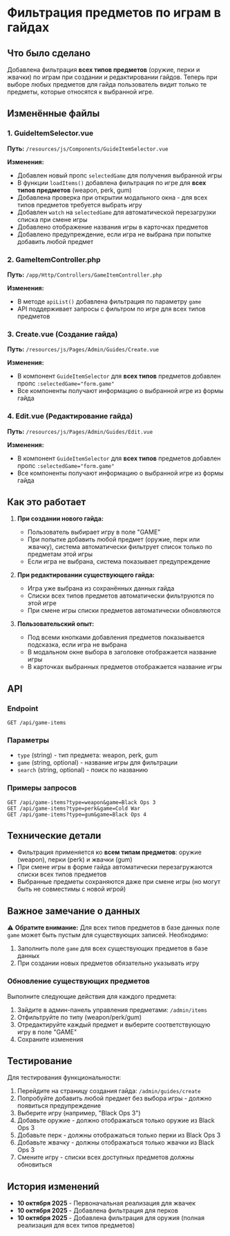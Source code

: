 # Фильтрация предметов по играм в гайдах

## Что было сделано

Добавлена фильтрация **всех типов предметов** (оружие, перки и жвачки) по играм при создании и редактировании гайдов. Теперь при выборе любых предметов для гайда пользователь видит только те предметы, которые относятся к выбранной игре.

## Изменённые файлы

### 1. GuideItemSelector.vue
**Путь:** `/resources/js/Components/GuideItemSelector.vue`

**Изменения:**
- Добавлен новый пропс `selectedGame` для получения выбранной игры
- В функции `loadItems()` добавлена фильтрация по игре для **всех типов предметов** (weapon, perk, gum)
- Добавлена проверка при открытии модального окна - для всех типов предметов требуется выбрать игру
- Добавлен `watch` на `selectedGame` для автоматической перезагрузки списка при смене игры
- Добавлено отображение названия игры в карточках предметов
- Добавлено предупреждение, если игра не выбрана при попытке добавить любой предмет

### 2. GameItemController.php
**Путь:** `/app/Http/Controllers/GameItemController.php`

**Изменения:**
- В методе `apiList()` добавлена фильтрация по параметру `game`
- API поддерживает запросы с фильтром по игре для всех типов предметов

### 3. Create.vue (Создание гайда)
**Путь:** `/resources/js/Pages/Admin/Guides/Create.vue`

**Изменения:**
- В компонент `GuideItemSelector` для **всех типов** предметов добавлен пропс `:selectedGame="form.game"`
- Все компоненты получают информацию о выбранной игре из формы гайда

### 4. Edit.vue (Редактирование гайда)
**Путь:** `/resources/js/Pages/Admin/Guides/Edit.vue`

**Изменения:**
- В компонент `GuideItemSelector` для **всех типов** предметов добавлен пропс `:selectedGame="form.game"`
- Все компоненты получают информацию о выбранной игре из формы гайда

## Как это работает

1. **При создании нового гайда:**
   - Пользователь выбирает игру в поле "GAME"
   - При попытке добавить любой предмет (оружие, перк или жвачку), система автоматически фильтрует список только по предметам этой игры
   - Если игра не выбрана, система показывает предупреждение

2. **При редактировании существующего гайда:**
   - Игра уже выбрана из сохранённых данных гайда
   - Списки всех типов предметов автоматически фильтруются по этой игре
   - При смене игры списки предметов автоматически обновляются

3. **Пользовательский опыт:**
   - Под всеми кнопками добавления предметов показывается подсказка, если игра не выбрана
   - В модальном окне выбора в заголовке отображается название игры
   - В карточках выбранных предметов отображается название игры

## API

### Endpoint
```
GET /api/game-items
```

### Параметры
- `type` (string) - тип предмета: weapon, perk, gum
- `game` (string, optional) - название игры для фильтрации
- `search` (string, optional) - поиск по названию

### Примеры запросов
```
GET /api/game-items?type=weapon&game=Black Ops 3
GET /api/game-items?type=perk&game=Cold War
GET /api/game-items?type=gum&game=Black Ops 4
```

## Технические детали

- Фильтрация применяется ко **всем типам предметов**: оружие (weapon), перки (perk) и жвачки (gum)
- При смене игры в форме гайда автоматически перезагружаются списки всех типов предметов
- Выбранные предметы сохраняются даже при смене игры (но могут быть не совместимы с новой игрой)

## Важное замечание о данных

⚠️ **Обратите внимание:** Для всех типов предметов в базе данных поле `game` может быть пустым для существующих записей. Необходимо:
1. Заполнить поле `game` для всех существующих предметов в базе данных
2. При создании новых предметов обязательно указывать игру

### Обновление существующих предметов

Выполните следующие действия для каждого предмета:
1. Зайдите в админ-панель управления предметами: `/admin/items`
2. Отфильтруйте по типу (weapon/perk/gum)
3. Отредактируйте каждый предмет и выберите соответствующую игру в поле "GAME"
4. Сохраните изменения

## Тестирование

Для тестирования функциональности:

1. Перейдите на страницу создания гайда: `/admin/guides/create`
2. Попробуйте добавить любой предмет без выбора игры - должно появиться предупреждение
3. Выберите игру (например, "Black Ops 3")
4. Добавьте оружие - должно отображаться только оружие из Black Ops 3
5. Добавьте перк - должны отображаться только перки из Black Ops 3
6. Добавьте жвачку - должны отображаться только жвачки из Black Ops 3
7. Смените игру - списки всех доступных предметов должны обновиться

## История изменений

- **10 октября 2025** - Первоначальная реализация для жвачек
- **10 октября 2025** - Добавлена фильтрация для перков
- **10 октября 2025** - Добавлена фильтрация для оружия (полная реализация для всех типов предметов)
